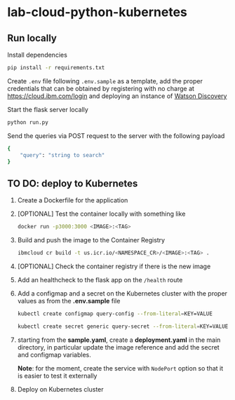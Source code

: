 # lab-cloud-python-kubernetes

## Run locally

Install dependencies

```bash
pip install -r requirements.txt
```

Create `.env` file following `.env.sample` as a template, add the proper credentials that can be obtained by registering with no charge at https://cloud.ibm.com/login and deploying an instance of [Watson Discovery](https://cloud.ibm.com/catalog/services/watson-discovery)

Start the flask server locally

```bash
python run.py
```

Send the queries via POST request to the server with the following payload

```bash
{
    "query": "string to search"
}
```

## TO DO: deploy to Kubernetes

1. Create a Dockerfile for the application

2. [OPTIONAL] Test the container locally with something like

    ```bash
    docker run -p3000:3000 <IMAGE>:<TAG>
    ```

3. Build and push the image to the Container Registry

    ```bash
    ibmcloud cr build -t us.icr.io/<NAMESPACE_CR>/<IMAGE>:<TAG> .
    ```

4. [OPTIONAL] Check the container registry if there is the new image

5. Add an healthcheck to the flask app on the `/health` route

6. Add a configmap and a secret on the Kubernetes cluster with the proper values as from the **.env.sample** file

    ```bash
    kubectl create configmap query-config --from-literal=KEY=VALUE
    ```

    ```bash
    kubectl create secret generic query-secret --from-literal=KEY=VALUE
    ```

7. starting from the **sample.yaml**, create a **deployment.yaml** in the main directory, in particular update the image reference and add the secret and configmap variables.

    **Note**: for the moment, create the service with `NodePort` option so that it is easier to test it externally

8. Deploy on Kubernetes cluster
